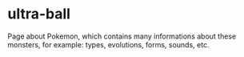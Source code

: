 # ultra-ball

Page about Pokemon, which contains many informations about these monsters, for example: types, evolutions, forms, sounds, etc.
